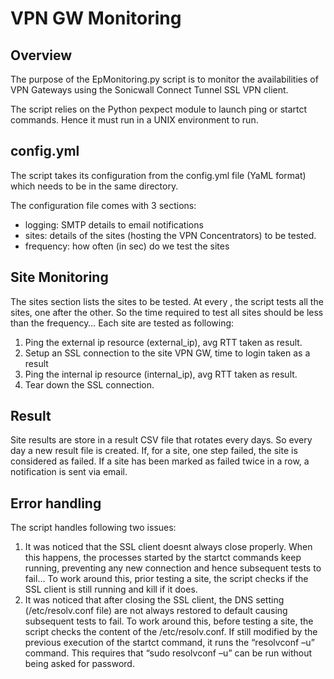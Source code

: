 # VPN GW Monitoring 
## Overview

The purpose of the EpMonitoring.py script is to monitor the availabilities of VPN Gateways using the Sonicwall Connect Tunnel SSL VPN client.

The script relies on the Python pexpect module to launch ping or startct commands. Hence it must run in a UNIX environment to run.


## config.yml

The script takes its configuration from the config.yml file (YaML format) which needs to be in the same directory. 

The configuration file comes with 3 sections:

* logging: SMTP details to email notifications
* sites: details of the sites (hosting the VPN Concentrators) to be tested.
* frequency: how often (in sec) do we test the sites

## Site Monitoring

The sites section lists the sites to be tested. At every <frequency>, the script tests all the sites, one after the other. So the time required to test all sites should be less than the frequency…
Each site are tested as following:
1. Ping the external ip resource (external_ip), avg RTT taken as result.
2. Setup an SSL connection to the site VPN GW, time to login taken as a result
3. Ping the internal ip resource (internal_ip), avg RTT taken as result.
4. Tear down the SSL connection.

## Result 

Site results are store in a result CSV file that rotates every days. So every day a new result file is created.
If, for a site, one step failed, the site is considered as failed. If a site has been marked as failed twice in a row, a notification is sent via email.

## Error handling
The script handles following two issues:
1. It was noticed that the SSL client doesnt always close properly. 
When this happens, the processes started by the startct commands keep running, preventing any new connection and hence subsequent tests to fail… 
To work around this, prior testing a site, the script checks if the SSL client is still running and kill if it does.
2. It was noticed that after closing the SSL client, the DNS setting (/etc/resolv.conf file) are not always restored to default causing subsequent tests to fail. 
To work around this, before testing a site, the script checks the content of the /etc/resolv.conf. If still modified by the previous execution of the startct command, it runs the “resolvconf –u” command. This requires that “sudo resolvconf –u” can be run without being asked for password.
